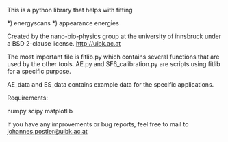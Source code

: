 This is a python library that helps with fitting

*) energyscans
*) appearance energies

Created by the nano-bio-physics group at the university of innsbruck under a BSD 2-clause license.
http://uibk.ac.at

The most important file is fitlib.py which contains several functions that are used by the other tools.
AE.py and SF6_calibration.py are scripts using fitlib for a specific purpose.

AE_data and ES_data contains example data for the specific applications.

Requirements:

numpy
scipy
matplotlib

If you have any improvements or bug reports, feel free to mail to johannes.postler@uibk.ac.at
